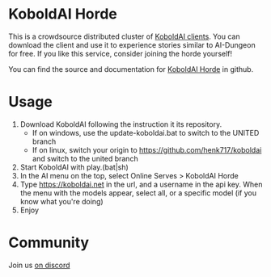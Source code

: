 # KoboldAI Horde

This is a crowdsource distributed cluster of [KoboldAI clients](https://github.com/KoboldAI/KoboldAI-Client). You can download the client and use it to experience stories similar to AI-Dungeon for free. If you like this service, consider joining the horde yourself!

You can find the source and documentation for [KoboldAI Horde](https://github.com/db0/KoboldAI-Horde) in github.

# Usage

1. Download KoboldAI following the instruction it its repository. 
   * If on windows, use the update-koboldai.bat to switch to the UNITED branch
   * If on linux, switch your origin to https://github.com/henk717/koboldai and switch to the united branch
1. Start KoboldAI with play.(bat|sh)
1. In the AI menu on the top, select Online Serves > KoboldAI Horde
1. Type https://koboldai.net in the url, and a username in the api key. When the menu with the models appear, select all, or a specific model (if you know what you're doing)
1. Enjoy


# Community

Join us [on discord](https://discord.gg/XuQWadgU9k)




